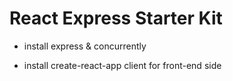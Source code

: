 # React Express Starter Kit

- install express & concurrently

- install create-react-app client for front-end side
